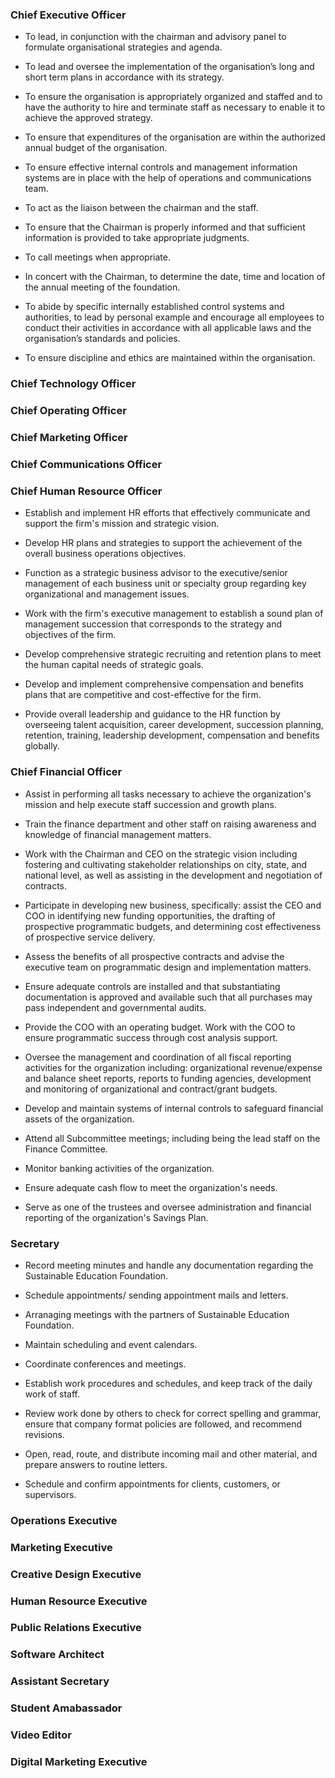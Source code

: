 
### Chief Executive Officer

* To lead, in conjunction with the chairman and advisory panel to formulate organisational strategies and agenda.

* To lead and oversee the implementation of the organisation’s long and short term plans in accordance with its strategy.

* To ensure the organisation is appropriately organized and staffed and to have the authority to hire and terminate staff as necessary to enable it to achieve the approved strategy.

* To ensure that expenditures of the organisation are within the authorized annual budget of the organisation.

* To ensure effective internal controls and management information systems are in place with the help of operations and communications team.

* To act as the liaison between the chairman and the staff.

* To ensure that the Chairman is properly informed and that sufficient information is provided to take appropriate judgments.

* To call meetings when appropriate.

* In concert with the Chairman, to determine the date, time and location of the annual meeting of the foundation.

* To abide by specific internally established control systems and authorities, to lead by personal example and encourage all employees to conduct their activities in accordance with all applicable laws and the
organisation’s standards and policies.

* To ensure  discipline and ethics are maintained within the organisation.

### Chief Technology Officer

### Chief Operating Officer

### Chief Marketing Officer

### Chief Communications Officer

### Chief Human Resource Officer

* Establish and implement HR efforts that effectively communicate and support the firm's mission and strategic vision.

* Develop HR plans and strategies to support the achievement of the overall business operations objectives.

* Function as a strategic business advisor to the executive/senior management of each business unit or specialty group regarding key organizational and management issues.

* Work with the firm's executive management to establish a sound plan of management succession that corresponds to the strategy and objectives of the firm.

* Develop comprehensive strategic recruiting and retention plans to meet the human capital needs of strategic goals.

* Develop and implement comprehensive compensation and benefits plans that are competitive and cost-effective for the firm.

* Provide overall leadership and guidance to the HR function by overseeing talent acquisition, career development, succession planning, retention, training, leadership development, compensation and benefits globally.

### Chief Financial Officer

* Assist in performing all tasks necessary to achieve the organization's mission and help execute staff succession and growth plans.

* Train the finance department and other staff on raising awareness and knowledge of financial management matters.

* Work with the Chairman and CEO on the strategic vision including fostering and cultivating stakeholder relationships on city, state, and national level, as well as assisting in the development and negotiation of contracts.

* Participate in developing new business, specifically: assist the CEO and COO in identifying new funding opportunities, the drafting of prospective programmatic budgets, and determining cost effectiveness of prospective service delivery.

* Assess the benefits of all prospective contracts and advise the executive team on programmatic design and implementation matters.

* Ensure adequate controls are installed and that substantiating documentation is approved and available such that all purchases may pass independent and governmental audits.

* Provide the COO with an operating budget. Work with the COO to ensure programmatic success through cost analysis support.

* Oversee the management and coordination of all fiscal reporting activities for the organization including: organizational revenue/expense and balance sheet reports, reports to funding agencies, development and monitoring of organizational and contract/grant budgets.

* Develop and maintain systems of internal controls to safeguard financial assets of the organization.

* Attend all Subcommittee meetings; including being the lead staff on the Finance Committee.

* Monitor banking activities of the organization.

* Ensure adequate cash flow to meet the organization's needs.

* Serve as one of the trustees and oversee administration and financial reporting of the organization's Savings Plan.

### Secretary

* Record meeting minutes and handle any documentation regarding the Sustainable Education Foundation.

* Schedule appointments/ sending appointment mails and letters.

* Arranaging meetings with the partners of Sustainable Education Foundation.

* Maintain scheduling and event calendars.

* Coordinate conferences and meetings.

* Establish work procedures and schedules, and keep track of the daily work of staff.

* Review work done by others to check for correct spelling and grammar, ensure that company format policies are followed, and recommend revisions.

* Open, read, route, and distribute incoming mail and other material, and prepare answers to routine letters.

* Schedule and confirm appointments for clients, customers, or supervisors.

### Operations Executive
### Marketing Executive
### Creative Design Executive
### Human Resource Executive
### Public Relations Executive
### Software Architect
### Assistant Secretary
### Student Amabassador
### Video Editor
### Digital Marketing Executive
